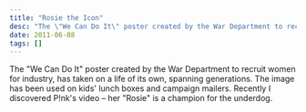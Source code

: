 ```yaml
---
title: "Rosie the Icon"
desc: "The \"We Can Do It\" poster created by the War Department to recruit women for industry, has taken on a life of its own, spanning generations. The image has been used on kids' lunch boxes and campaign mailers."
date: 2011-06-08
tags: []
---
```


The "We Can Do It" poster created by the War Department to recruit women for industry, has taken on a life of its own,
spanning generations. The image has been used on kids' lunch boxes and campaign mailers. Recently I discovered P!nk's
video – her "Rosie" is a champion for the underdog.
